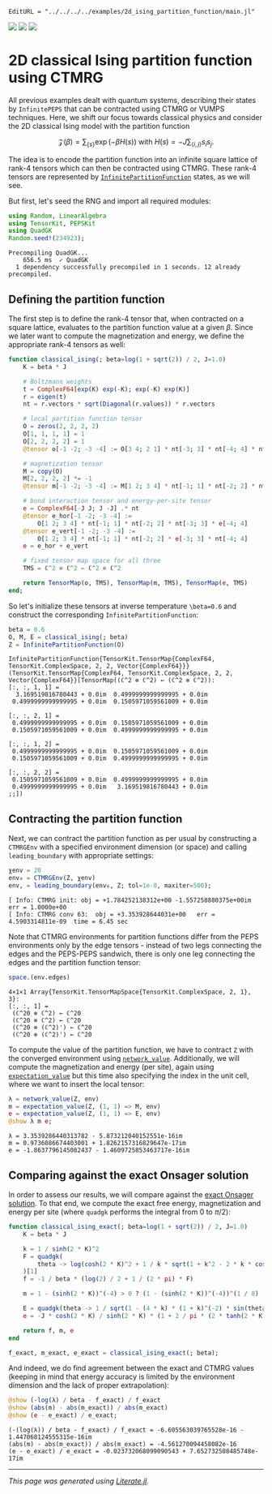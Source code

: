 ```@meta
EditURL = "../../../../examples/2d_ising_partition_function/main.jl"
```

[![](https://mybinder.org/badge_logo.svg)](https://mybinder.org/v2/gh/QuantumKitHub/PEPSKit.jl/gh-pages?filepath=dev/examples/.//2d_ising_partition_function/main.ipynb)
[![](https://img.shields.io/badge/show-nbviewer-579ACA.svg)](https://nbviewer.jupyter.org/github/QuantumKitHub/PEPSKit.jl/blob/gh-pages/dev/examples/.//2d_ising_partition_function/main.ipynb)
[![](https://img.shields.io/badge/download-project-orange)](https://minhaskamal.github.io/DownGit/#/home?url=https://github.com/QuantumKitHub/PEPSKit.jl/examples/tree/gh-pages/dev/examples/.//2d_ising_partition_function)


# 2D classical Ising partition function using CTMRG

All previous examples dealt with quantum systems, describing their states by `InfinitePEPS`
that can be contracted using CTMRG or VUMPS techniques. Here, we shift our focus towards
classical physics and consider the 2D classical Ising model with the partition function

```math
\mathcal{Z}(\beta) = \sum_{\{s\}} \exp(-\beta H(s)) \text{ with } H(s) = -J \sum_{\langle i, j \rangle} s_i s_j .
```

The idea is to encode the partition function into an infinite square lattice of rank-4
tensors which can then be contracted using CTMRG. These rank-4 tensors are represented by
[`InfinitePartitionFunction`](@ref) states, as we will see.

But first, let's seed the RNG and import all required modules:

````julia
using Random, LinearAlgebra
using TensorKit, PEPSKit
using QuadGK
Random.seed!(234923);
````

````
Precompiling QuadGK...
    656.5 ms  ✓ QuadGK
  1 dependency successfully precompiled in 1 seconds. 12 already precompiled.

````

## Defining the partition function

The first step is to define the rank-4 tensor that, when contracted on a square lattice,
evaluates to the partition function value at a given $\beta$. Since we later want to compute
the magnetization and energy, we define the appropriate rank-4 tensors as well:

````julia
function classical_ising(; beta=log(1 + sqrt(2)) / 2, J=1.0)
    K = beta * J

    # Boltzmann weights
    t = ComplexF64[exp(K) exp(-K); exp(-K) exp(K)]
    r = eigen(t)
    nt = r.vectors * sqrt(Diagonal(r.values)) * r.vectors

    # local partition function tensor
    O = zeros(2, 2, 2, 2)
    O[1, 1, 1, 1] = 1
    O[2, 2, 2, 2] = 1
    @tensor o[-1 -2; -3 -4] := O[3 4; 2 1] * nt[-3; 3] * nt[-4; 4] * nt[-2; 2] * nt[-1; 1]

    # magnetization tensor
    M = copy(O)
    M[2, 2, 2, 2] *= -1
    @tensor m[-1 -2; -3 -4] := M[1 2; 3 4] * nt[-1; 1] * nt[-2; 2] * nt[-3; 3] * nt[-4; 4]

    # bond interaction tensor and energy-per-site tensor
    e = ComplexF64[-J J; J -J] .* nt
    @tensor e_hor[-1 -2; -3 -4] :=
        O[1 2; 3 4] * nt[-1; 1] * nt[-2; 2] * nt[-3; 3] * e[-4; 4]
    @tensor e_vert[-1 -2; -3 -4] :=
        O[1 2; 3 4] * nt[-1; 1] * nt[-2; 2] * e[-3; 3] * nt[-4; 4]
    e = e_hor + e_vert

    # fixed tensor map space for all three
    TMS = ℂ^2 ⊗ ℂ^2 ← ℂ^2 ⊗ ℂ^2

    return TensorMap(o, TMS), TensorMap(m, TMS), TensorMap(e, TMS)
end;
````

So let's initialize these tensors at inverse temperature ``\beta=0.6`` and construct the
corresponding `InfinitePartitionFunction`:

````julia
beta = 0.6
O, M, E = classical_ising(; beta)
Z = InfinitePartitionFunction(O)
````

````
InfinitePartitionFunction{TensorKit.TensorMap{ComplexF64, TensorKit.ComplexSpace, 2, 2, Vector{ComplexF64}}}(TensorKit.TensorMap{ComplexF64, TensorKit.ComplexSpace, 2, 2, Vector{ComplexF64}}[TensorMap((ℂ^2 ⊗ ℂ^2) ← (ℂ^2 ⊗ ℂ^2)):
[:, :, 1, 1] =
  3.169519816780443 + 0.0im  0.4999999999999995 + 0.0im
 0.4999999999999995 + 0.0im  0.1505971059561009 + 0.0im

[:, :, 2, 1] =
 0.4999999999999995 + 0.0im  0.1505971059561009 + 0.0im
 0.1505971059561009 + 0.0im  0.4999999999999995 + 0.0im

[:, :, 1, 2] =
 0.4999999999999995 + 0.0im  0.1505971059561009 + 0.0im
 0.1505971059561009 + 0.0im  0.4999999999999995 + 0.0im

[:, :, 2, 2] =
 0.1505971059561009 + 0.0im  0.4999999999999995 + 0.0im
 0.4999999999999995 + 0.0im   3.169519816780443 + 0.0im
;;])
````

## Contracting the partition function

Next, we can contract the partition function as per usual by constructing a `CTMRGEnv` with
a specified environment dimension (or space) and calling `leading_boundary` with appropriate
settings:

````julia
χenv = 20
env₀ = CTMRGEnv(Z, χenv)
env, = leading_boundary(env₀, Z; tol=1e-8, maxiter=500);
````

````
[ Info: CTMRG init:	obj = +1.784252138312e+00 -1.557258880375e+00im	err = 1.0000e+00
[ Info: CTMRG conv 63:	obj = +3.353928644031e+00	err = 4.5903314811e-09	time = 6.45 sec

````

Note that CTMRG environments for partition functions differ from the PEPS environments only
by the edge tensors - instead of two legs connecting the edges and the PEPS-PEPS sandwich,
there is only one leg connecting the edges and the partition function tensor:

````julia
space.(env.edges)
````

````
4×1×1 Array{TensorKit.TensorMapSpace{TensorKit.ComplexSpace, 2, 1}, 3}:
[:, :, 1] =
 (ℂ^20 ⊗ ℂ^2) ← ℂ^20
 (ℂ^20 ⊗ ℂ^2) ← ℂ^20
 (ℂ^20 ⊗ (ℂ^2)') ← ℂ^20
 (ℂ^20 ⊗ (ℂ^2)') ← ℂ^20
````

To compute the value of the partition function, we have to contract `Z` with the converged
environment using [`network_value`](@ref). Additionally, we will compute the magnetization
and energy (per site), again using [`expectation_value`](@ref) but this time also specifying
the index in the unit cell, where we want to insert the local tensor:

````julia
λ = network_value(Z, env)
m = expectation_value(Z, (1, 1) => M, env)
e = expectation_value(Z, (1, 1) => E, env)
@show λ m e;
````

````
λ = 3.3539286440313782 - 5.873212040152551e-16im
m = 0.9736086674403001 + 1.8262157316829647e-17im
e = -1.8637796145082437 - 1.4609725853463717e-16im

````

## Comparing against the exact Onsager solution

In order to assess our results, we will compare against the
[exact Onsager solution](https://en.wikipedia.org/wiki/Square_lattice_Ising_model#Exact_solution).
To that end, we compute the exact free energy, magnetization and energy per site (where
`quadgk` performs the integral from $0$ to $\pi/2$):

````julia
function classical_ising_exact(; beta=log(1 + sqrt(2)) / 2, J=1.0)
    K = beta * J

    k = 1 / sinh(2 * K)^2
    F = quadgk(
        theta -> log(cosh(2 * K)^2 + 1 / k * sqrt(1 + k^2 - 2 * k * cos(2 * theta))), 0, pi
    )[1]
    f = -1 / beta * (log(2) / 2 + 1 / (2 * pi) * F)

    m = 1 - (sinh(2 * K))^(-4) > 0 ? (1 - (sinh(2 * K))^(-4))^(1 / 8) : 0

    E = quadgk(theta -> 1 / sqrt(1 - (4 * k) * (1 + k)^(-2) * sin(theta)^2), 0, pi / 2)[1]
    e = -J * cosh(2 * K) / sinh(2 * K) * (1 + 2 / pi * (2 * tanh(2 * K)^2 - 1) * E)

    return f, m, e
end

f_exact, m_exact, e_exact = classical_ising_exact(; beta);
````

And indeed, we do find agreement between the exact and CTMRG values (keeping in mind that
energy accuracy is limited by the environment dimension and the lack of proper
extrapolation):

````julia
@show (-log(λ) / beta - f_exact) / f_exact
@show (abs(m) - abs(m_exact)) / abs(m_exact)
@show (e - e_exact) / e_exact;
````

````
(-(log(λ)) / beta - f_exact) / f_exact = -6.605563039765528e-16 - 1.447068124555315e-16im
(abs(m) - abs(m_exact)) / abs(m_exact) = -4.561270094458082e-16
(e - e_exact) / e_exact = -0.023732068099090543 + 7.652732508485748e-17im

````

---

*This page was generated using [Literate.jl](https://github.com/fredrikekre/Literate.jl).*

